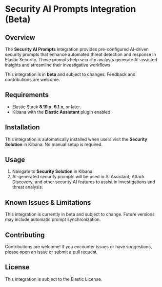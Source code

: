 # Security AI Prompts Integration (Beta)

## Overview

The **Security AI Prompts** integration provides pre-configured AI-driven security prompts that enhance automated threat detection and response in Elastic Security. These prompts help security analysts generate AI-assisted insights and streamline their investigative workflows.

This integration is in **beta** and subject to changes. Feedback and contributions are welcome.

## Requirements

- Elastic Stack **8.19.x**, **9.1.x**, or later.
- Kibana with the **Elastic Assistant** plugin enabled.

## Installation

This integration is automatically installed when users visit the **Security Solution** in Kibana. No manual setup is required.

## Usage

1. Navigate to **Security Solution** in Kibana.
2. AI-generated security prompts will be used in AI Assistant, Attack Discovery, and other security AI features to assist in investigations and threat analysis.

## Known Issues & Limitations
This integration is currently in beta and subject to change.
Future versions may include automatic prompt synchronization.

## Contributing
Contributions are welcome! If you encounter issues or have suggestions, please open an issue or submit a pull request.

## License
This integration is subject to the Elastic License.
